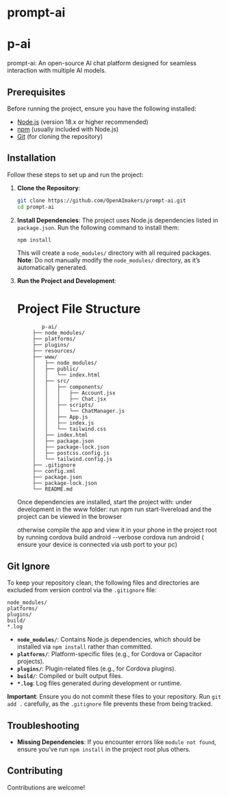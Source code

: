 # prompt-ai
  # p-ai
prompt-ai: An open-source AI chat platform designed for seamless interaction with multiple AI models.

## Prerequisites

Before running the project, ensure you have the following installed:
- [Node.js](https://nodejs.org/) (version 18.x or higher recommended)
- [npm](https://www.npmjs.com/) (usually included with Node.js)
- [Git](https://git-scm.com/) (for cloning the repository)

## Installation

Follow these steps to set up and run the project:

1. **Clone the Repository**:
   ```bash
   git clone https://github.com/OpenAImakers/prompt-ai.git
   cd prompt-ai
   ```

2. **Install Dependencies**:
   The project uses Node.js dependencies listed in `package.json`. Run the following command to install them:
   ```bash
   npm install
   ```
   This will create a `node_modules/` directory with all required packages. **Note**: Do not manually modify the `node_modules/` directory, as it’s automatically generated.

3. **Run the Project and Development**:

   # Project File Structure
               p-ai/
            ├── node_modules/
            ├── platforms/
            ├── plugins/
            ├── resources/
            ├── www/
            │   ├── node_modules/
            │   ├── public/
            │   │   └── index.html
            │   ├── src/
            │   │   ├── components/
            │   │   │   ├── Account.jsx
            │   │   │   ├── Chat.jsx
            │   │   ├── scripts/
            │   │   │   └── ChatManager.js
            │   │   ├── App.js
            │   │   ├── index.js
            │   │   └── tailwind.css
            │   ├── index.html
            │   ├── package.json
            │   ├── package-lock.json
            │   ├── postcss.config.js
            │   └── tailwind.config.js
            ├── .gitignore
            ├── config.xml
            ├── package.json
            ├── package-lock.json
            └── README.md


   Once dependencies are installed, start the project with:
   under development in the www folder:
         run
   npm run start-livereload
   and the project can be viewed in the browser

   otherwise compile the app and view it in your phone in the project root by running
   cordova build android --verbose
   cordova run android ( ensure your device is connected via usb port to your pc)
   

## Git Ignore

To keep your repository clean, the following files and directories are excluded from version control via the `.gitignore` file:

```
node_modules/
platforms/
plugins/
build/
*.log
```

- **`node_modules/`**: Contains Node.js dependencies, which should be installed via `npm install` rather than committed.
- **`platforms/`**: Platform-specific files (e.g., for Cordova or Capacitor projects).
- **`plugins/`**: Plugin-related files (e.g., for Cordova plugins).
- **`build/`**: Compiled or built output files.
- **`*.log`**: Log files generated during development or runtime.

**Important**: Ensure you do not commit these files to your repository. Run `git add .` carefully, as the `.gitignore` file prevents these from being tracked.



## Troubleshooting

- **Missing Dependencies**: If you encounter errors like `module not found`, ensure you’ve run `npm install` in the project root plus others.

## Contributing
Contributions are welcome!
